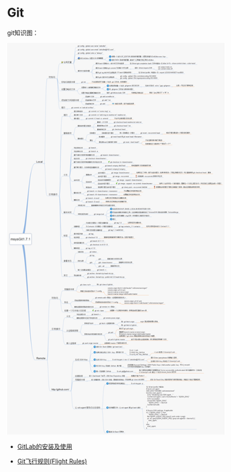 Git
=====

git知识图：

![](images/git.png)

- [GitLab的安装及使用](https://yq.aliyun.com/articles/162876)

- [Git飞行规则(Flight Rules)](https://github.com/k88hudson/git-flight-rules/blob/master/README_zh-CN.md)